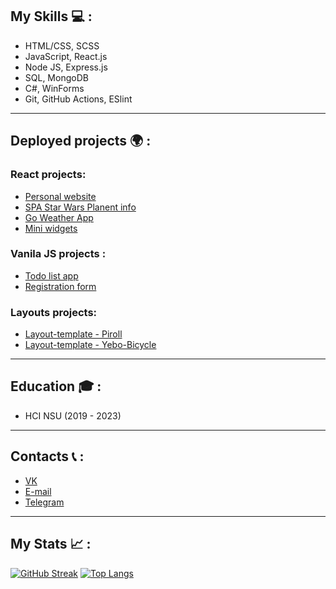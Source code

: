 ## My Skills 💻 :

- HTML/CSS, SCSS
- JavaScript, React.js
- Node JS, Express.js
- SQL, MongoDB
- C#, WinForms
- Git, GitHub Actions, ESlint
---
## Deployed projects 🌍 :

### React projects:
- [Personal website](https://ivanxablin.github.io/ivanxablin-website/)
- [SPA Star Wars Planent info](https://ivanxablin.github.io/SW-API-React/)
- [Go Weather App](https://ivanxablin.github.io/Go-Weather-Api/)
- [Mini widgets](https://ivanxablin.github.io/Web-exam/)

### Vanila JS projects :
- [Todo list app](https://ivanxablin.github.io/Todo-List-App/)
- [Registration form](https://ivanxablin.github.io/registration-form/)

### Layouts projects:
- [Layout-template - Piroll](https://ivanxablin.github.io/Layout-template-Piroll/)
- [Layout-template - Yebo-Bicycle](https://ivanxablin.github.io/Layout-template-Yebo-Bicycle/)
---
## Education 🎓 :
- HCI NSU (2019 - 2023)
---
## Contacts 📞 :
- [VK](https://vk.com/xab_xab)
- [E-mail](amdandpc67890@gmail.com)
- [Telegram](https://t.me/ivan_xab)
---
## My Stats 📈 :
[![GitHub Streak](http://github-readme-streak-stats.herokuapp.com?user=IvanXablin&theme=dark&background=000000)](https://git.io/streak-stats)
[![Top Langs](https://github-readme-stats.vercel.app/api/top-langs/?username=IvanXablin&layout=compact&theme=vision-friendly-dark)](https://github.com/anuraghazra/github-readme-stats)
